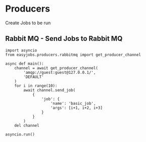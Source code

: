 # Producers
Create Jobs to be run

## Rabbit MQ  - Send Jobs to Rabbit MQ


    import asyncio
    from easyjobs.producers.rabbitmq import get_producer_channel

    async def main():
        channel = await get_producer_channel(
            'amqp://guest:guest@127.0.0.1/',
            'DEFAULT'
        )
        for i in range(10):
            await channel.send_job(
                {
                    'job': {
                        'name': 'basic_job',
                        'args': [i+1, i+2, i+3]
                    }
                }
            )
        del channel

    asyncio.run()